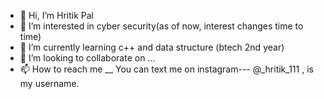 - 👋 Hi, I’m Hritik Pal
- 👀 I’m interested in cyber security(as of now, interest changes time to time)
- 🌱 I’m currently learning c++ and data structure (btech 2nd year)
- 💞️ I’m looking to collaborate on ...
- 📫 How to reach me __ You can text me on instagram--- @_hritik_111 ,  is my username.

<!---
hritik-111/hritik-111 is a ✨ special ✨ repository because its `README.md` (this file) appears on your GitHub profile.
You can click the Preview link to take a look at your changes.
--->

